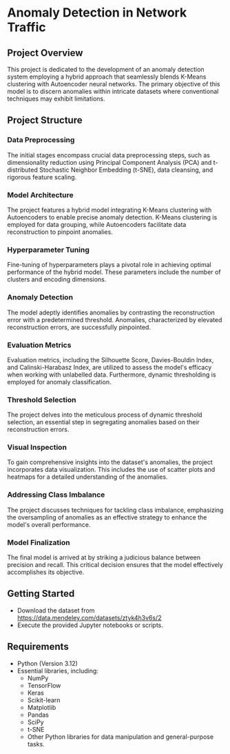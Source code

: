 # Anomaly Detection in Network Traffic

## Project Overview
This project is dedicated to the development of an anomaly detection system employing a hybrid approach that seamlessly blends K-Means clustering with Autoencoder neural networks. The primary objective of this model is to discern anomalies within intricate datasets where conventional techniques may exhibit limitations.

## Project Structure
### Data Preprocessing
The initial stages encompass crucial data preprocessing steps, such as dimensionality reduction using Principal Component Analysis (PCA) and t-distributed Stochastic Neighbor Embedding (t-SNE), data cleansing, and rigorous feature scaling.

### Model Architecture
The project features a hybrid model integrating K-Means clustering with Autoencoders to enable precise anomaly detection. K-Means clustering is employed for data grouping, while Autoencoders facilitate data reconstruction to pinpoint anomalies.

### Hyperparameter Tuning
Fine-tuning of hyperparameters plays a pivotal role in achieving optimal performance of the hybrid model. These parameters include the number of clusters and encoding dimensions.

### Anomaly Detection
The model adeptly identifies anomalies by contrasting the reconstruction error with a predetermined threshold. Anomalies, characterized by elevated reconstruction errors, are successfully pinpointed.

### Evaluation Metrics
Evaluation metrics, including the Silhouette Score, Davies-Bouldin Index, and Calinski-Harabasz Index, are utilized to assess the model's efficacy when working with unlabelled data. Furthermore, dynamic thresholding is employed for anomaly classification.

### Threshold Selection
The project delves into the meticulous process of dynamic threshold selection, an essential step in segregating anomalies based on their reconstruction errors.

### Visual Inspection
To gain comprehensive insights into the dataset's anomalies, the project incorporates data visualization. This includes the use of scatter plots and heatmaps for a detailed understanding of the anomalies.

### Addressing Class Imbalance
The project discusses techniques for tackling class imbalance, emphasizing the oversampling of anomalies as an effective strategy to enhance the model's overall performance.

### Model Finalization
The final model is arrived at by striking a judicious balance between precision and recall. This critical decision ensures that the model effectively accomplishes its objective.

## Getting Started
- Download the dataset from https://data.mendeley.com/datasets/ztyk4h3v6s/2
- Execute the provided Jupyter notebooks or scripts.

## Requirements
- Python (Version 3.12)
- Essential libraries, including:
  - NumPy
  - TensorFlow
  - Keras
  - Scikit-learn
  - Matplotlib
  - Pandas
  - SciPy
  - t-SNE
  - Other Python libraries for data manipulation and general-purpose tasks.
